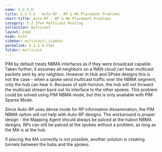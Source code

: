 ```yaml
---
name: 5.2.5.6
title: 5.2.5.6 - Auto-RP - RP & MA Placement Problems
short-title: Auto-RP - RP & MA Placement Problems
category: 5.2 IPv4 Multicast Routing
collection: multicast
layout: page
exam: both
sidebar: multicast\_sidebar
permalink: 5.2.5.6.html
folder: multicast
---
```

PIM by default treats NBMA interfaces as if they were broadcast capable. Taken further, it assumes all neighbors on a WAN cloud can hear multicast packets sent by any neighbor. However in Hub and SPoke designs this is not the case - when a spoke send multicast traffic over the NBMA segment, only the hub can hear it. Because of split-horizon, the hub will not forward the multicast stream back out its interface to the other spokes. This problem could be solved using PIM NBMA mode, but this is only available with PIM Sparse Mode.

Since Auto-RP uses dense mode for RP information dissemination, the PIM NBMA option will not help with Auto-RP designs. The workaround is proper design - the Mapping Agent should always be palced at the hubon NBMA designs. RPs can still be palced at the spokes without a problem, as long as the MA is at the hub.

If placing the MA correctly is not possible, another solution is creating tunnels between the hubs and the spokes.